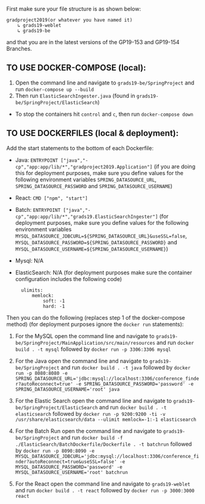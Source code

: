 First make sure your file structure is as shown below:
 
    gradproject2019(or whatever you have named it)
        ↳ grads19-weblet
        ↳ grads19-be
 
and that you are in the latest versions of the GP19-153 and GP19-154 Branches.

TO USE DOCKER-COMPOSE (local):
-

1. Open the command line and navigate to `grads19-be/SpringProject` and run `docker-compose up --build`
2. Then run `ElasticSearchIngester.java` (found in `grads19-be/SpringProject/ElasticSearch`)

- To stop the containers hit `control` and `c`, then run `docker-compose down`

TO USE DOCKERFILES (local & deployment):
-

Add the start statements to the bottom of each Dockerfile:

- Java: `ENTRYPOINT ["java","-cp","app:app/lib/*","gradproject2019.Application"]` (if you are doing this for deployment purposes, make sure you define values for the following environment variables `SPRING_DATASOURCE_URL`, `SPRING_DATASOURCE_PASSWORD` and `SPRING_DATASOURCE_USERNAME`)
- React: `CMD ["npm", "start"]`
- Batch: `ENTRYPOINT ["java","-cp","app:app/lib/*","grads19.ElasticSearchIngester"]` (for deployment purposes, make sure you define values for the following environment variables `MYSQL_DATASOURCE_JDBCURL=${SPRING_DATASOURCE_URL}&useSSL=false`, `MYSQL_DATASOURCE_PASSWORD=${SPRING_DATASOURCE_PASSWORD}` and `MYSQL_DATASOURCE_USERNAME=${SPRING_DATASOURCE_USERNAME}`)
- Mysql: N/A
- ElasticSearch: N/A (for deployment purposes make sure the container configuration includes the following code)

        ulimits:
            memlock:
                soft: -1
                hard: -1

Then you can do the following (replaces step 1 of the docker-compose method) (for deployment purposes ignore the `docker run` statements):

1. For the MySQL open the command line and navigate to `grads19-be/SpringProject/MainApplication/src/main/resources` and run `docker build . -t mysql` followed by `docker run -p 3306:3306 mysql`

2. For the Java open the command line and navigate to `grads19-be/SpringProject` and run `docker build . -t java` followed by `docker run -p 8080:8080 -e SPRING_DATASOURCE_URL='jdbc:mysql://localhost:3306/conference_finder?autoReconnect=true' -e SPRING_DATASOURCE_PASSWORD='password' -e SPRING_DATASOURCE_USERNAME='root' java`

3. For the Elastic Search open the command line and navigate to `grads19-be/SpringProject/ElasticSearch` and run `docker build . -t elasticsearch` followed by `docker run -p 9200:9200 -ti -v /usr/share/elasticsearch/data --ulimit memlock=-1:-1 elasticsearch`

4. For the Batch Run open the command line and navigate to `grads19-be/SpringProject` and run `docker build -f ./ElasticSearch/BatchDockerfile/Dockerfile . -t batchrun` followed by `docker run -p 8090:8090 -e MYSQL_DATASOURCE_JDBCURL='jdbc:mysql://localhost:3306/conference_finder?autoReconnect=true&useSSL=false' -e MYSQL_DATASOURCE_PASSWORD='password' -e MYSQL_DATASOURCE_USERNAME='root' batchrun`

5. For the React open the command line and navigate to `grads19-weblet` and run `docker build . -t react` followed by `docker run -p 3000:3000 react`